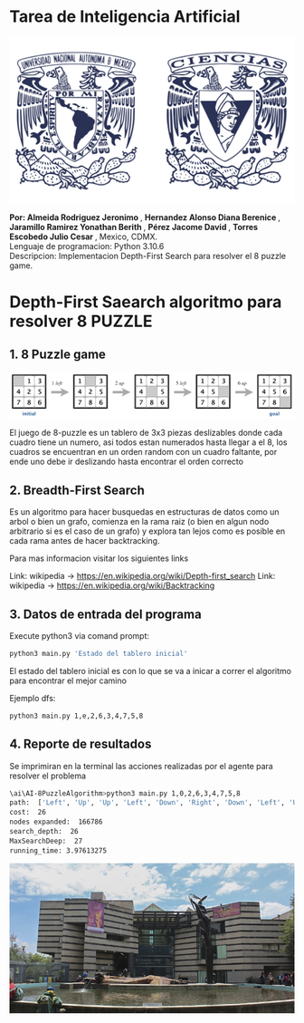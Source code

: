 # Tarea de Inteligencia Artificial

![logo](media/logos-unam-fc.png)


<b>Por: Almeida Rodriguez Jeronimo </b>,
<b>Hernandez Alonso Diana Berenice </b>,
<b>Jaramillo Ramirez Yonathan Berith </b>,
<b>Pérez Jacome David </b>,
<b>Torres Escobedo Julio Cesar </b>,  Mexico, CDMX.<br />
Lenguaje de programacion: Python 3.10.6<br />
Descripcion: Implementacion Depth-First Search para resolver el 8 puzzle game.

# Depth-First Saearch algoritmo para resolver 8 PUZZLE 


## 1. 8 Puzzle game

![8puzzle](media/goal.png)

El juego de 8-puzzle es un tablero de 3x3 piezas deslizables donde cada cuadro tiene un numero, asi todos estan numerados hasta llegar a el 8, los cuadros se encuentran en un orden random con un cuadro faltante, por ende uno debe ir deslizando hasta encontrar el orden correcto

## 2. Breadth-First Search

Es un algoritmo para hacer busquedas en estructuras de datos como un arbol o bien un grafo, comienza en la rama raiz (o bien en algun nodo arbitrario si es el caso de un grafo) y explora tan lejos como es posible en cada rama antes de hacer backtracking.

Para mas informacion visitar los siguientes links

Link: wikipedia ->  https://en.wikipedia.org/wiki/Depth-first_search
Link: wikipedia -> https://en.wikipedia.org/wiki/Backtracking

## 3. Datos de entrada del programa

Execute python3 via comand prompt:

```sh
python3 main.py 'Estado del tablero inicial'
```
 El estado del tablero inicial  es con lo que se va a inicar a correr el algoritmo para encontrar el mejor camino<br/>

Ejemplo dfs:

```sh
python3 main.py 1,e,2,6,3,4,7,5,8
```

## 4. Reporte de resultados

Se imprimiran en la terminal las acciones realizadas por el agente para resolver el problema

```sh
\ai\AI-8PuzzleAlgorithm>python3 main.py 1,0,2,6,3,4,7,5,8
path:  ['Left', 'Up', 'Up', 'Left', 'Down', 'Right', 'Down', 'Left', 'Up', 'Right', 'Right', 'Up', 'Left', 'Left', 'Down', 'Right', 'Right', 'Up', 'Left', 'Down', 'Down', 'Right', 'Up', 'Left', 'Up', 'Left']
cost:  26
nodes expanded:  166786
search_depth:  26
MaxSearchDeep:  27
running_time: 3.97613275
```

![8puzzle](media/ciencias.jpeg)